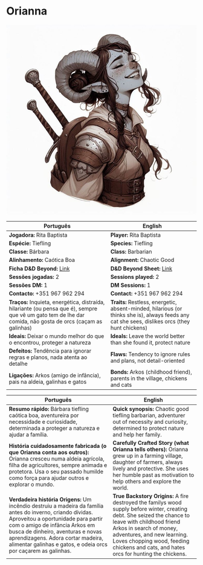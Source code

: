 # Orianna

![Orianna](pc_orianna.jpg)

| Português | English |
|-----------|---------|
| **Jogadora:** Rita Baptista | **Player:** Rita Baptista |
| **Espécie:** Tiefling | **Species:** Tiefling |
| **Classe:** Bárbara | **Class:** Barbarian |
| **Alinhamento:** Caótica Boa | **Alignment:** Chaotic Good |
| **Ficha D&D Beyond:** [Link](https://www.dndbeyond.com/characters/139775283) | **D&D Beyond Sheet:** [Link](https://www.dndbeyond.com/characters/139775283) |
| **Sessões jogadas:** 2 | **Sessions played:** 2 |
| **Sessões DM:** 1 | **DM Sessions:** 1 |
| **Contacto:** +351 967 962 294 | **Contact:** +351 967 962 294 |
| **Traços:** Inquieta, energética, distraída, hilariante (ou pensa que é), sempre que vê um gato tem de lhe dar comida, não gosta de orcs (caçam as galinhas) | **Traits:** Restless, energetic, absent-minded, hilarious (or thinks she is), always feeds any cat she sees, dislikes orcs (they hunt chickens) |
| **Ideais:** Deixar o mundo melhor do que o encontrou, proteger a natureza | **Ideals:** Leave the world better than she found it, protect nature |
| **Defeitos:** Tendência para ignorar regras e planos, nada atenta ao detalhe | **Flaws:** Tendency to ignore rules and plans, not detail-oriented |
| **Ligações:** Arkos (amigo de infância), pais na aldeia, galinhas e gatos | **Bonds:** Arkos (childhood friend), parents in the village, chickens and cats |

| Português | English |
|-----------|---------|
| **Resumo rápido:** Bárbara tiefling caótica boa, aventureira por necessidade e curiosidade, determinada a proteger a natureza e ajudar a família. | **Quick synopsis:** Chaotic good tiefling barbarian, adventurer out of necessity and curiosity, determined to protect nature and help her family. |
| **História cuidadosamente fabricada (o que Orianna conta aos outros):** Orianna cresceu numa aldeia agrícola, filha de agricultores, sempre animada e protetora. Usa o seu passado humilde como força para ajudar outros e explorar o mundo. | **Carefully Crafted Story (what Orianna tells others):** Orianna grew up in a farming village, daughter of farmers, always lively and protective. She uses her humble past as motivation to help others and explore the world. |
| **Verdadeira história  Origens:** Um incêndio destruiu a madeira da família antes do inverno, criando dívidas. Aproveitou a oportunidade para partir com o amigo de infância Arkos em busca de dinheiro, aventuras e novas aprendizagens. Adora cortar madeira, alimentar galinhas e gatos, e odeia orcs por caçarem as galinhas. | **True Backstory  Origins:** A fire destroyed the familys wood supply before winter, creating debt. She seized the chance to leave with childhood friend Arkos in search of money, adventures, and new learning. Loves chopping wood, feeding chickens and cats, and hates orcs for hunting the chickens. |


























